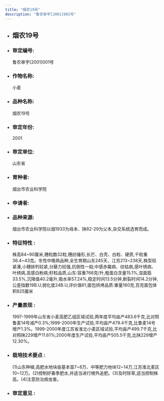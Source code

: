 ```yaml
---
title: "烟农19号"
description: "鲁农审字[2001]001号"
---
```

* ## 烟农19号
* ###  审定编号:  
   鲁农审字[2001]001号

*  ### 作物名称:  
   小麦

*   ###  品种名称: 
    烟农19号

*   ### 审定年份: 
    2001

*   ### 审定单位:  
    山东省

*   ### 育种者:  
    烟台市农业科学院

*   ### 申请者:  
    

*   ### 品种来源:  
    烟台市农业科学院以烟1933为母本、陕82-29为父本,杂交系统选育而成。

*   ### 特征特性 : 
    株高84~90厘米,穗粒数32粒,穗纺锤形,长芒、白壳、白粒、硬质,千粒重36.4~43克。冬性中晚熟品种,全生育期山东245天、江苏213~238天,株型较紧凑,小穗排列较紧,分蘖力较强,抗倒性一般;中感赤霉病、纹枯病,感叶锈病、叶绣病,高感白粉病;籽粒品质,山东:容重766克/升,粗蛋白含量15.1%,湿面筋33.5%,沉降值40.2毫升,吸水率57.24%,稳定时间13.5分钟,断裂时间14.2分钟,公差指数19B.U,弱化度24B.U,评价值61;面包烘烤品质:重量160克,百克面包体积825厘米

*   ### 产量表现 : 
    1997-1999年山东省小麦高肥乙组区域试验,两年度平均亩产483.6千克,比对照鲁麦14号减产0.3%;1999-2000年生产试验,平均亩产479.4千克,比鲁麦14号增产1.3%。1999-2000年度江苏省淮北小麦区域试验,平均亩产499.7千克,比对照陕229增产11.61%;2000年度生产试验,平均亩产505.5千克,比陕229增产12.30%。

*   ### 栽培技术要点 : 
    (1)山东种植,高肥水地块亩基本苗7~8万、中等肥力地块12~14万,江苏淮北麦区10~12万。(2)控制好春季肥水,并适当进行根外追肥。(3)及时除草,适当控制株高。(4)注意防治病虫害。

*   ### 审定意见 : 
    
